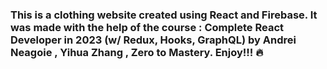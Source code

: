 ### This is a clothing website created using React and Firebase. It was made with the help of the course : Complete React Developer in 2023 (w/ Redux, Hooks, GraphQL) by Andrei Neagoie , Yihua Zhang , Zero to Mastery. Enjoy!!! 🔥 
